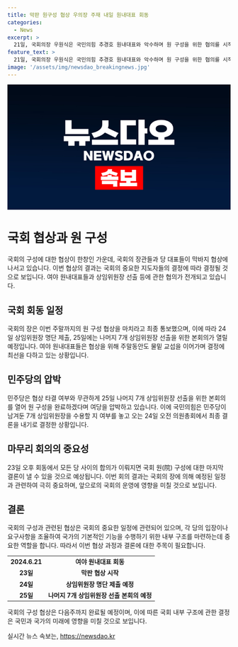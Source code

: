 ```yaml
---
title: 막판 원구성 협상 우의장 주재 내일 원내대표 회동
categories:
  - News
excerpt: >
  21일, 국회의장 우원식은 국민의힘 추경호 원내대표와 악수하며 원 구성을 위한 협의를 시작했다. 23일 오후에는 여야 원내대표들이 국회에서 만나 원 구성 문제를 논의할 예정이다. 상임위원장 명단 제출에 이어 25일에는 나머지 7개 상임위원장 선출을 위한 본회의가 열릴 것으로 보인다. 민주당은 25일까지 완료를 압박하고 있으며, 국민의힘은 여당 몫으로 남겨둔 7개 상임위원장을 수용할 지 여부를 결정할 예정이다.
feature_text: >
  21일, 국회의장 우원식은 국민의힘 추경호 원내대표와 악수하며 원 구성을 위한 협의를 시작했다. 23일 오후에는 여야 원내대표들이 국회에서 만나 원 구성 문제를 논의할 예정이다. 상임위원장 명단 제출에 이어 25일에는 나머지 7개 상임위원장 선출을 위한 본회의가 열릴 것으로 보인다. 민주당은 25일까지 완료를 압박하고 있으며, 국민의힘은 여당 몫으로 남겨둔 7개 상임위원장을 수용할 지 여부를 결정할 예정이다.
image: '/assets/img/newsdao_breakingnews.jpg'
---
```


<p><img src="/assets/img/newsdao_breakingnews.jpg" alt="firstkoreanews 속보" /></p>

<h1 data-ke-size="size26">국회 협상과 원 구성</h1>

<p data-ke-size="size16">국회의 구성에 대한 협상이 한창인 가운데, 국회의 장관들과 당 대표들이 막바지 협상에 나서고 있습니다. 이번 협상의 결과는 국회의 중요한 지도자들의 결정에 따라 결정될 것으로 보입니다. 여야 원내대표들과 상임위원장 선출 등에 관한 협의가 전개되고 있습니다.</p>

<h2 data-ke-size="size24">국회 회동 일정</h2>

<p data-ke-size="size16">국회의 장은 이번 주말까지의 원 구성 협상을 마치라고 최종 통보했으며, 이에 따라 24일 상임위원장 명단 제출, 25일에는 나머지 7개 상임위원장 선출을 위한 본회의가 열릴 예정입니다. 여야 원내대표들은 협상을 위해 주말동안도 물밑 교섭을 이어가며 결정에 최선을 다하고 있는 상황입니다.</p>

<h2 data-ke-size="size24">민주당의 압박</h2>

<p data-ke-size="size16">민주당은 협상 타결 여부와 무관하게 25일 나머지 7개 상임위원장 선출을 위한 본회의를 열어 원 구성을 완료하겠다며 여당을 압박하고 있습니다. 이에 국민의힘은 민주당이 남겨둔 7개 상임위원장을 수용할 지 여부를 놓고 오는 24일 오전 의원총회에서 최종 결론을 내기로 결정한 상황입니다.</p>

<h2 data-ke-size="size24">마무리 회의의 중요성</h2>

<p data-ke-size="size16">23일 오후 회동에서 모든 당 사이의 합의가 이뤄지면 국회 원(院) 구성에 대한 마지막 결론이 낼 수 있을 것으로 예상됩니다. 이번 회의 결과는 국회의 장에 의해 예정된 일정과 관련하여 극히 중요하며, 앞으로의 국회의 운영에 영향을 미칠 것으로 보입니다.</p>

<h2 data-ke-size="size24">결론</h2>

<p data-ke-size="size16">국회의 구성과 관련된 협상은 국회의 중요한 일정에 관련되어 있으며, 각 당의 입장이나 요구사항을 조율하여 국가의 기본적인 기능을 수행하기 위한 내부 구조를 마련하는데 중요한 역할을 합니다. 따라서 이번 협상 과정과 결론에 대한 주목이 필요합니다.</p>

<table>
  <tr>
    <td style="text-align: center; height: 17px;"><b>2024.6.21</b></td>
    <td style="text-align: center; height: 17px;"><b>여야 원내대표 회동</b></td>
  </tr>
  <tr>
    <td style="text-align: center; height: 17px;"><b>23일</b></td>
    <td style="text-align: center; height: 17px;"><b>막판 협상 시작</b></td>
  </tr>
  <tr>
    <td style="text-align: center; height: 17px;"><b>24일</b></td>
    <td style="text-align: center; height: 17px;"><b>상임위원장 명단 제출 예정</b></td>
  </tr>
  <tr>
    <td style="text-align: center; height: 17px;"><b>25일</b></td>
    <td style="text-align: center; height: 17px;"><b>나머지 7개 상임위원장 선출 본회의 예정</b></td>
  </tr>
</table>

<p data-ke-size="size16">국회의 구성 협상은 다음주까지 완료될 예정이며, 이에 따른 국회 내부 구조에 관한 결정은 국민과 국가의 미래에 영향을 미칠 것으로 보입니다.</p>
실시간 뉴스 속보는, <a href="https://newsdao.kr" rel="dofollow">https://newsdao.kr</a>



